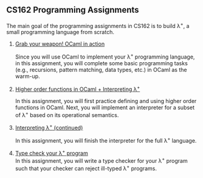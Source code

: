 ## CS162 Programming Assignments

The main goal of the programming assignments in CS162 is to build λ<sup>+</sup>, a small programming language from scratch.

1. [Grab your weapon! OCaml in action](hw1/)
   
   Since you will use OCaml to implement your λ<sup>+</sup> programming language, in this assignment, you will complete some basic programming tasks (e.g., recursions, pattern matching, data types, etc.) in OCaml as the warm-up.


2. [Higher order functions in OCaml + Interpreting λ<sup>+</sup>](hw2/) <br />

   In this assignment, you will first practice defining and using higher order functions in OCaml. Next, you will implement an interpreter for a subset of λ<sup>+</sup> based on its operational semantics.

3. [Interpreting λ<sup>+</sup> (continued)](hw3/) <br />

   In this assignment, you will  finish the interpreter for the full λ<sup>+</sup> language.


4. [Type check your λ<sup>+</sup> program](hw4/) <br/>
In this assignment, you will write a type checker for your λ<sup>+</sup> program such that your checker can reject ill-typed λ<sup>+</sup> programs. 

<!-- 


1. [Infer the types for your λ<sup>+</sup> code: 20%](hw6/) <br/>
In this assignment, you will implement the type inference algorithm that we learn in the class. -->

<!-- 
6. (**Optional**) Verify your λ<sup>+</sup> code (Extra credit): 2% <br/>
Difficulty: **** <br/>
In this assignment, you will leverage an existing symbolic evaluation engine (i.e., Rosette) to verify the correctness of your λ<sup>+</sup> programs. -->
